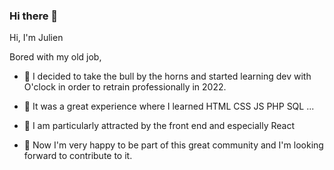 ### Hi there 👋

Hi, I'm Julien

Bored with my old job,

- 💬 I decided to take the bull by the horns and started learning dev with O'clock in order to retrain professionally in 2022.
- 🤗 It was a great experience where I learned HTML CSS JS PHP SQL ...
- 💖 I am particularly attracted by the front end and especially React

- 👯 Now I'm very happy to be part of this great community and I'm looking forward to contribute to it.
